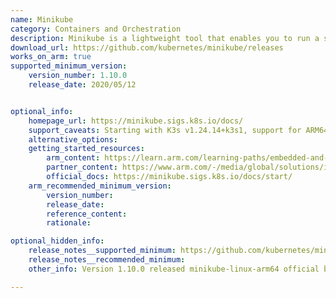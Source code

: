 ```yaml
---
name: Minikube
category: Containers and Orchestration
description: Minikube is a lightweight tool that enables you to run a single-node Kubernetes cluster locally on your machine. It's primarily used for development and testing purposes, allowing developers to experiment with Kubernetes without needing a full-fledged cloud environment.
download_url: https://github.com/kubernetes/minikube/releases
works_on_arm: true
supported_minimum_version:
    version_number: 1.10.0
    release_date: 2020/05/12


optional_info:
    homepage_url: https://minikube.sigs.k8s.io/docs/
    support_caveats: Starting with K3s v1.24.14+k3s1, support for ARM64 systems with 64KB page sizes was introduced. Earlier versions required a 4KB page size. For compatibility with 64KB page size systems, use v1.24.14+k3s1 or newer.
    alternative_options:
    getting_started_resources:
        arm_content: https://learn.arm.com/learning-paths/embedded-and-microcontrollers/cloud-native-deployment-on-hybrid-edge-systems/k3s/
        partner_content: https://www.arm.com/-/media/global/solutions/infrastructure/Rancher_final.pdf?revision=99d09102-85ea-476f-9323-b0f194f6570c
        official_docs: https://minikube.sigs.k8s.io/docs/start/
    arm_recommended_minimum_version:
        version_number:
        release_date:
        reference_content: 
        rationale:

optional_hidden_info:
    release_notes__supported_minimum: https://github.com/kubernetes/minikube/releases/tag/v1.10.0
    release_notes__recommended_minimum:
    other_info: Version 1.10.0 released minikube-linux-arm64 official binary on GitHub releases.

---
```

